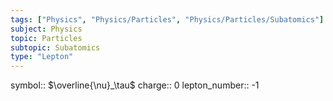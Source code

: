 ```yaml
---
tags: ["Physics", "Physics/Particles", "Physics/Particles/Subatomics"]
subject: Physics
topic: Particles
subtopic: Subatomics
type: "Lepton"
---
```


symbol:: $\overline{\nu}_\tau$
charge:: 0
lepton_number:: -1